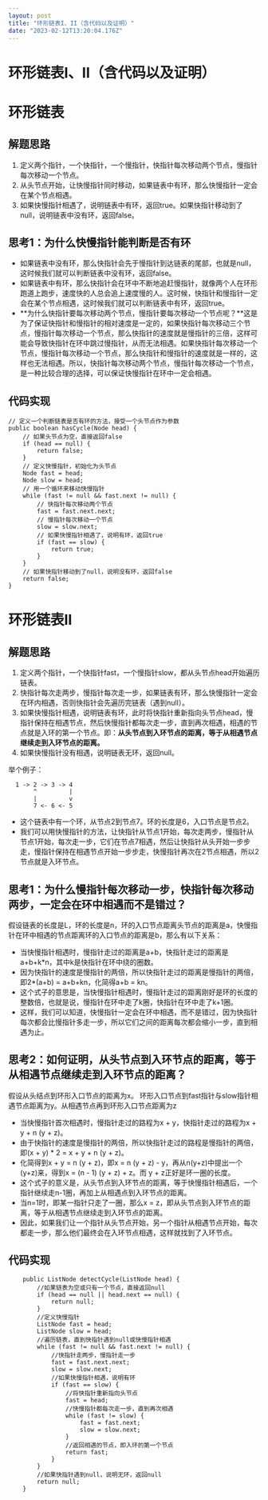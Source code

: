 ```yaml
---
layout: post
title: "环形链表I、II（含代码以及证明）"
date: "2023-02-12T13:20:04.176Z"
---
```

环形链表I、II（含代码以及证明）
=================

环形链表
====

解题思路
----

1.  定义两个指针，一个快指针，一个慢指针，快指针每次移动两个节点，慢指针每次移动一个节点。
2.  从头节点开始，让快慢指针同时移动，如果链表中有环，那么快慢指针一定会在某个节点相遇。
3.  如果快慢指针相遇了，说明链表中有环，返回true。如果快指针移动到了null，说明链表中没有环，返回false。

思考1：为什么快慢指针能判断是否有环
------------------

*   如果链表中没有环，那么快指针会先于慢指针到达链表的尾部，也就是null，这时候我们就可以判断链表中没有环，返回false。
*   如果链表中有环，那么快指针会在环中不断地追赶慢指针，就像两个人在环形跑道上跑步，速度快的人总会追上速度慢的人。这时候，快指针和慢指针一定会在某个节点相遇，这时候我们就可以判断链表中有环，返回true。
*   **为什么快指针要每次移动两个节点，慢指针要每次移动一个节点呢？**这是为了保证快指针和慢指针的相对速度是一定的，如果快指针每次移动三个节点，慢指针每次移动一个节点，那么快指针的速度就是慢指针的三倍，这样可能会导致快指针在环中跳过慢指针，从而无法相遇。如果快指针每次移动一个节点，慢指针每次移动一个节点，那么快指针和慢指针的速度就是一样的，这样也无法相遇。所以，快指针每次移动两个节点，慢指针每次移动一个节点，是一种比较合理的选择，可以保证快慢指针在环中一定会相遇。

代码实现
----

    // 定义一个判断链表是否有环的方法，接受一个头节点作为参数
    public boolean hasCycle(Node head) {
        // 如果头节点为空，直接返回false
        if (head == null) {
            return false;
        }
        // 定义快慢指针，初始化为头节点
        Node fast = head;
        Node slow = head;
        // 用一个循环来移动快慢指针
        while (fast != null && fast.next != null) {
            // 快指针每次移动两个节点
            fast = fast.next.next;
            // 慢指针每次移动一个节点
            slow = slow.next;
            // 如果快慢指针相遇了，说明有环，返回true
            if (fast == slow) {
                return true;
            }
        }
        // 如果快指针移动到了null，说明没有环，返回false
        return false;
    }
    

环形链表II
======

解题思路
----

1.  定义两个指针，一个快指针fast，一个慢指针slow，都从头节点head开始遍历链表。
2.  快指针每次走两步，慢指针每次走一步，如果链表有环，那么快慢指针一定会在环内相遇，否则快指针会先遍历完链表（遇到null）。
3.  如果快慢指针相遇，说明链表有环，此时将快指针重新指向头节点head，慢指针保持在相遇节点，然后快慢指针都每次走一步，直到再次相遇，相遇的节点就是入环的第一个节点。即：**从头节点到入环节点的距离，等于从相遇节点继续走到入环节点的距离。**
4.  如果快慢指针没有相遇，说明链表无环，返回null。

举个例子：

      1 -> 2 -> 3 -> 4
           ^         |
           |         v
           7 <- 6 <- 5
    

*   这个链表中有一个环，从节点2到节点7。环的长度是6，入口节点是节点2。
*   我们可以用快慢指针的方法，让快指针从节点1开始，每次走两步，慢指针从节点1开始，每次走一步，它们在节点7相遇，然后让快指针从头开始一步步走，慢指针保持在相遇节点开始一步步走，快慢指针再次在2节点相遇，所以2节点就是入环节点。

思考1：为什么慢指针每次移动一步，快指针每次移动两步，一定会在环中相遇而不是错过？
-----------------------------------------

假设链表的长度是L，环的长度是n，环的入口节点距离头节点的距离是a，快慢指针在环中相遇的节点距离环的入口节点的距离是b，那么有以下关系：

*   当快慢指针相遇时，慢指针走过的距离是a+b，快指针走过的距离是a+b+k\*n，其中k是快指针在环中绕的圈数。
*   因为快指针的速度是慢指针的两倍，所以快指针走过的距离是慢指针的两倍，即2\*(a+b) = a+b+kn，化简得a+b = kn。
*   这个式子的意思是，当快慢指针相遇时，慢指针走过的距离刚好是环的长度的整数倍，也就是说，慢指针在环中走了k圈，快指针在环中走了k+1圈。
*   这样，我们可以知道，快慢指针一定会在环中相遇，而不是错过，因为快指针每次都会比慢指针多走一步，所以它们之间的距离每次都会缩小一步，直到相遇为止。

思考2：如何证明，从头节点到入环节点的距离，等于从相遇节点继续走到入环节点的距离？
-----------------------------------------

假设从头结点到环形入口节点的距离为x。 环形入口节点到fast指针与slow指针相遇节点距离为y。从相遇节点再到环形入口节点距离为z

*   当快慢指针首次相遇时，慢指针走过的路程为x + y，快指针走过的路程为x + y + n (y + z)。
*   由于快指针的速度是慢指针的两倍，所以快指针走过的路程是慢指针的两倍，即(x + y) \* 2 = x + y + n (y + z)。
*   化简得到x + y = n (y + z)，即x = n (y + z) - y，再从n(y+z)中提出一个(y+z)来，得到x = (n - 1) (y + z) + z。而 y + z正好是环一圈的长度。
*   这个式子的意义是，从头节点到入环节点的距离，等于快慢指针相遇后，一个指针继续走n-1圈，再加上从相遇点到入环节点的距离。
*   当n=1时，即某一指针只走了一圈，那么x = z，即从头节点到入环节点的距离，等于从相遇节点继续走到入环节点的距离。
*   因此，如果我们让一个指针从头节点开始，另一个指针从相遇节点开始，每次都走一步，那么他们最终会在入环节点相遇，这样就找到了入环节点。

代码实现
----

        public ListNode detectCycle(ListNode head) {
            //如果链表为空或只有一个节点，直接返回null
            if (head == null || head.next == null) {
                return null;
            }
            //定义快慢指针
            ListNode fast = head;
            ListNode slow = head;
            //遍历链表，直到快指针遇到null或快慢指针相遇
            while (fast != null && fast.next != null) {
                //快指针走两步，慢指针走一步
                fast = fast.next.next;
                slow = slow.next;
                //如果快慢指针相遇，说明有环
                if (fast == slow) {
                    //将快指针重新指向头节点
                    fast = head;
                    //快慢指针都每次走一步，直到再次相遇
                    while (fast != slow) {
                        fast = fast.next;
                        slow = slow.next;
                    }
                    //返回相遇的节点，即入环的第一个节点
                    return fast;
                }
            }
            //如果快指针遇到null，说明无环，返回null
            return null;
        }